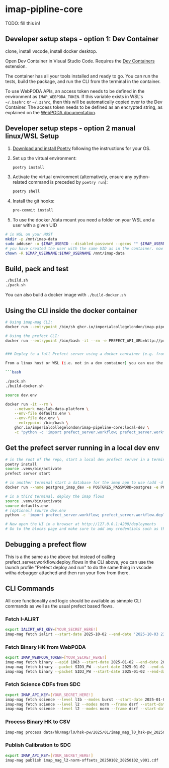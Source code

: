 # imap-pipline-core

TODO: fill this in!

## Developer setup steps - option 1: Dev Container

clone, install vscode, install docker desktop.

Open Dev Container in Visual Studio Code. Requires the [Dev Containers](https://marketplace.visualstudio.com/items?itemName=ms-vscode-remote.remote-containers) extension.

The container has all your tools installed and ready to go. You can run the tests, build the package, and run the CLI from the terminal in the container.

To use WebPODA APIs, an access token needs to be defined in the environment as `IMAP_WEBPODA_TOKEN`. If this variable exists in WSL's `~/.bashrc` or `~/.zshrc`, then this will be automatically copied over to the Dev Container. The access token needs to be defined as an encrypted string, as explained on the [WebPODA documentation](https://lasp.colorado.edu/ops/imap/poda/#auth).

## Developer setup steps - option 2 manual linux/WSL Setup

1. [Download and install Poetry](https://python-poetry.org/docs/#installation) following the instructions for your OS.
2. Set up the virtual environment:

    ```bash
    poetry install
    ```

3. Activate the virtual environment (alternatively, ensure any python-related command is preceded by `poetry run`):

    ```bash
    poetry shell
    ```

4. Install the git hooks:

    ```bash
    pre-commit install
    ```

5. To use the docker /data mount you need a folder on your WSL and a user with a given UID

```bash
# in WSL on your HOST
mkdir -p /mnt/imap-data
sudo adduser -u $IMAP_USERID --disabled-password --gecos "" $IMAP_USERNAME
# you have created the user with the same UID as in the container. now grant the folder to the user
chown -R $IMAP_USERNAME:$IMAP_USERNAME /mnt/imap-data
```

## Build, pack and test

```bash
./build.sh
./pack.sh
```

You can also build a docker image with `./build-docker.sh`

## Using the CLI inside the docker container

```bash
# Using imap-mag CLI:
docker run --entrypoint /bin/sh ghcr.io/imperialcollegelondon/imap-pipeline-core:local-dev -c "imap-mag hello world"

# Using the prefect CLI:
docker run --entrypoint /bin/bash -it --rm -e PREFECT_API_URL=http://prefect:4200/api --network mag-lab-data-platform ghcr.io/imperialcollegelondon/imap-pipeline-core:local-dev -c "prefect --version"


### Deploy to a full Prefect server using a docker container (e.g. from WSL)

From a linux host or WSL (i.e. not in a dev container) you can use the container image to run a deployment:

```bash

./pack.sh
./build-docker.sh

source dev.env

docker run -it --rm \
    --network mag-lab-data-platform \
    --env-file defaults.env \
    --env-file dev.env \
    --entrypoint /bin/bash \
    ghcr.io/imperialcollegelondon/imap-pipeline-core:local-dev \
    -c "python -c 'import prefect_server.workflow; prefect_server.workflow.deploy_flows()'"
```

## Get the prefect server running in a local dev env

```bash
# in the root of the repo, start a local dev prefect server in a terminal
poetry install
source .venv/bin/activate
prefect server start

# in another terminal start a database for the imap app to use (add -d for detached mode)
docker run --name postgres_imap_dev -e POSTGRES_PASSWORD=postgres -e POSTGRES_USER=postgres -e POSTGRES_DATABASE=imap -p 5432:5432 postgres:17-alpine

# in a third terminal, deploy the imap flows
source .venv/bin/activate
source defaults.env
# [optional] source dev.env
python -c 'import prefect_server.workflow; prefect_server.workflow.deploy_flows(local_debug=True)'

# Now open the UI in a browser at http://127.0.0.1:4200/deployments
# Go to the blocks page and make sure to add any credentials such as the web poda auth code
```

## Debugging a prefect flow

This is a the same as the above but instead of calling prefect_server.workflow.deploy_flows in the CLI above, you can use the launch profile "Prefect deploy and run" to do the same thing in vscode witha  debugger attached and then run your flow from there.

## CLI Commands

All core functionality and logic should be available as simnple CLI commands as well as the usual prefect based flows.

### Fetch I-ALiRT

```bash
export IALIRT_API_KEY=[YOUR_SECRET_HERE!]
imap-mag fetch ialirt --start-date 2025-10-02 --end-date '2025-10-03 23:59:59'
```

### Fetch Binary HK from WebPODA

```bash
export IMAP_WEBPODA_TOKEN=[YOUR_SECRET_HERE!]
imap-mag fetch binary --apid 1063 --start-date 2025-01-02 --end-date 2025-01-03
imap-mag fetch binary --packet SID3_PW --start-date 2025-01-02 --end-date 2025-01-03
imap-mag fetch binary --packet SID3_PW --start-date 2025-01-02 --end-date 2025-01-03 --ert
```

### Fetch Science CDFs from SDC

```bash
export IMAP_API_KEY=[YOUR_SECRET_HERE!]
imap-mag fetch science --level l1b --modes burst --start-date 2025-01-02 --end-date 2025-01-03
imap-mag fetch science --level l2 --modes norm --frame dsrf --start-date 2025-01-02 --end-date 2025-01-03
imap-mag fetch science --level l2 --modes norm --frame dsrf --start-date 2025-01-02 --end-date 2025-01-03 --ingestion-date
```

### Process Binary HK to CSV

```bash
imap-mag process data/hk/mag/l0/hsk-pw/2025/01/imap_mag_l0_hsk-pw_20250102_v000.pkts
```

### Publish Calibration to SDC

```bash
export IMAP_API_KEY=[YOUR_SECRET_HERE!]
imap-mag publish imap_mag_l2-norm-offsets_20250102_20250102_v001.cdf
```
